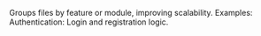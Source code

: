 Groups files by feature or module, improving scalability.
Examples:
Authentication: Login and registration logic.